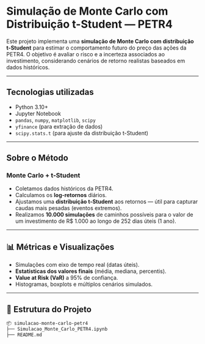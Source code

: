 # Simulação de Monte Carlo com Distribuição t-Student — PETR4

Este projeto implementa uma **simulação de Monte Carlo com distribuição t-Student** para estimar o comportamento futuro do preço das ações da PETR4. O objetivo é avaliar o risco e a incerteza associados ao investimento, considerando cenários de retorno realistas baseados em dados históricos.

---

## Tecnologias utilizadas

- Python 3.10+
- Jupyter Notebook
- `pandas`, `numpy`, `matplotlib`, `scipy`
- `yfinance` (para extração de dados)
- `scipy.stats.t` (para ajuste da distribuição t-Student)

---

## Sobre o Método

### Monte Carlo + t-Student

- Coletamos dados históricos da PETR4.
- Calculamos os **log-retornos** diários.
- Ajustamos uma **distribuição t-Student** aos retornos — útil para capturar caudas mais pesadas (eventos extremos).
- Realizamos **10.000 simulações** de caminhos possíveis para o valor de um investimento de R$ 1.000 ao longo de 252 dias úteis (1 ano).

---

## 📊 Métricas e Visualizações

- Simulações com eixo de tempo real (datas úteis).
- **Estatísticas dos valores finais** (média, mediana, percentis).
- **Value at Risk (VaR)** a 95% de confiança.
- Histogramas, boxplots e múltiplos cenários simulados.

---

## 📁 Estrutura do Projeto

```bash
📦 simulacao-monte-carlo-petr4
├── Simulacao_Monte_Carlo_PETR4.ipynb
├── README.md
